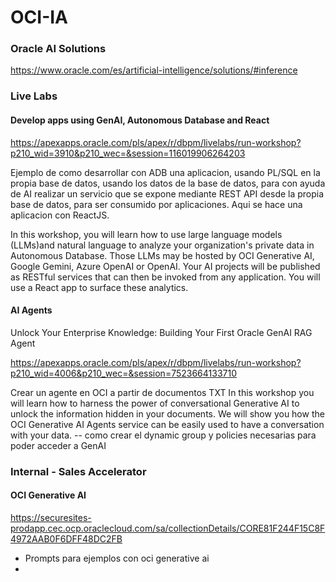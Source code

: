 # OCI-IA

### Oracle AI Solutions

https://www.oracle.com/es/artificial-intelligence/solutions/#inference

### Live Labs

#### Develop apps using GenAI, Autonomous Database and React

https://apexapps.oracle.com/pls/apex/r/dbpm/livelabs/run-workshop?p210_wid=3910&p210_wec=&session=116019906264203

Ejemplo de como desarrollar con ADB una aplicacion, usando PL/SQL en la propia base de datos, usando los datos de la base de datos, para con ayuda de AI realizar un servicio que se expone mediante REST API desde la propia base de datos, para ser consumido por aplicaciones. Aqui se hace una aplicacion con ReactJS.

In this workshop, you will learn how to use large language models (LLMs)and natural language to analyze your organization's private data in Autonomous Database. Those LLMs may be hosted by OCI Generative AI, Google Gemini, Azure OpenAI or OpenAI. Your AI projects will be published as RESTful services that can then be invoked from any application. You will use a React app to surface these analytics.

#### AI Agents

Unlock Your Enterprise Knowledge: Building Your First Oracle GenAI RAG Agent

https://apexapps.oracle.com/pls/apex/r/dbpm/livelabs/run-workshop?p210_wid=4006&p210_wec=&session=7523664133710

Crear un agente en OCI a partir de documentos TXT
In this workshop you will learn how to harness the power of conversational Generative AI to unlock the information hidden in your documents. We will show you how the OCI Generative AI Agents service can be easily used to have a conversation with your data.
-- como crear el dynamic group y policies necesarias para poder acceder a GenAI

### Internal - Sales Accelerator

#### OCI Generative AI

https://securesites-prodapp.cec.ocp.oraclecloud.com/sa/collectionDetails/CORE81F244F15C8F4972AAB0F6DFF48DC2FB

- Prompts para ejemplos con oci generative ai
- 
